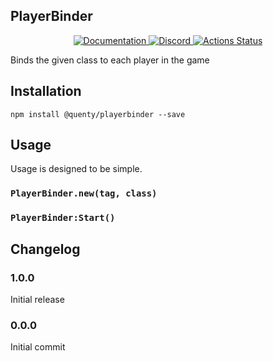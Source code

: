 ## PlayerBinder
<div align="center">
  <a href="http://quenty.github.io/api/">
    <img src="https://img.shields.io/badge/docs-website-green.svg" alt="Documentation" />
  </a>
  <a href="https://discord.gg/mhtGUS8">
    <img src="https://img.shields.io/badge/discord-nevermore-blue.svg" alt="Discord" />
  </a>
  <a href="https://github.com/Quenty/NevermoreEngine/actions">
    <img src="https://github.com/Quenty/NevermoreEngine/workflows/lint/badge.svg" alt="Actions Status" />
  </a>
</div>

Binds the given class to each player in the game

## Installation
```
npm install @quenty/playerbinder --save
```

## Usage
Usage is designed to be simple.

### `PlayerBinder.new(tag, class)`

### `PlayerBinder:Start()`


## Changelog

### 1.0.0
Initial release

### 0.0.0
Initial commit
